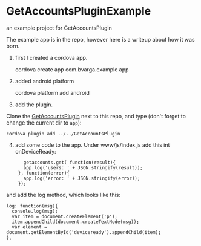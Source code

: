 GetAccountsPluginExample
========================

an example project for GetAccountsPlugin 

The example app is in the repo, however here is a writeup about how it was born.

1. first I created a cordova app.

    cordova create app com.bvarga.example app
    
2. added android platform

    cordova platform add android
    
3. add the plugin. 

  Clone the [GetAccountsPlugin](https://github.com/bvarga/GetAccountsPlugin) 
  next to this repo, and type (don't forget to change the current dir to `app`):
  
    cordova plugin add ../../GetAccountsPlugin
    
4. add some code to the app. Under www/js/index.js add this int onDeviceReady:

          getaccounts.get( function(result){
          app.log('users: ' + JSON.stringify(result));
        }, function(error){
          app.log('error: ' + JSON.stringify(error));
        });

  and add the log method, which looks like this:
  
    log: function(msg){
      console.log(msg);
      var item = document.createElement('p');
      item.appendChild(document.createTextNode(msg));
      var element = document.getElementById('deviceready').appendChild(item);
    },
    
